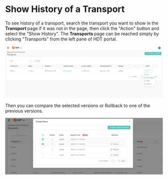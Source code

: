 # Show History of a Transport

To see history of a transport, search the transport you want to show in the <strong> Transport </strong> page if it was not in the page, then click the "Action" button and select the "Show History".
The <strong> Transports </strong> page can be reached simply by clicking "Transports" from the left pane of HDT portal.

![null](</docs/resources/images/transports/show-history-1.png>)

Then you can compare the selected versions or Rollback to one of the previous versions.

![null](</docs/resources/images/transports/show-history-2.png>)

